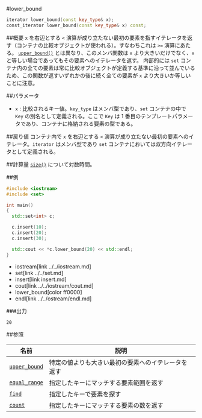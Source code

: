 #lower_bound
```cpp
iterator lower_bound(const key_type& x);
const_iterator lower_bound(const key_type& x) const;
```

##概要
`x` を右辺とする `<` 演算が成り立たない最初の要素を指すイテレータを返す（コンテナの比較オブジェクトが使われる）。すなわちこれは `>=` 演算にあたる。 
[`upper_bound()`](./upper_bound.md) とは異なり、このメンバ関数は `x` より大きいだけでなく、`x` と等しい場合であってもその要素へのイテレータを返す。 
内部的には `set` コンテナ内の全ての要素は常に比較オブジェクトが定義する基準に沿って並んでいるため、この関数が返すいずれかの後に続く全ての要素が `x` より大きいか等しいことに注意。


##パラメータ
- `x` : 比較されるキー値。`key_type` はメンバ型であり、`set` コンテナの中で `Key` の別名として定義される。ここで `Key` は 1 番目のテンプレートパラメータであり、コンテナに格納される要素の型である。


##戻り値
コンテナ内で `x` を右辺とする `<` 演算が成り立たない最初の要素へのイテレータ。`iterator` はメンバ型であり `set` コンテナにおいては双方向イテレータとして定義される。


##計算量
[`size()`](./size.md) について対数時間。


##例
```cpp
#include <iostream>
#include <set>

int main()
{
  std::set<int> c;

  c.insert(10);
  c.insert(20);
  c.insert(30);

  std::cout << *c.lower_bound(20) << std::endl;
}
```
* iostream[link ../../iostream.md]
* set[link ../../set.md]
* insert[link insert.md]
* cout[link ../../iostream/cout.md]
* lower_bound[color ff0000]
* endl[link ../../ostream/endl.md]

###出力
```
20
```

##参照

| 名前                              | 説明                                               |
|-----------------------------------|----------------------------------------------------|
| [`upper_bound`](./upper_bound.md) | 特定の値よりも大きい最初の要素へのイテレータを返す |
| [`equal_range`](./equal_range.md) | 指定したキーにマッチする要素範囲を返す             |
| [`find`](./find.md)               | 指定したキーで要素を探す                           |
| [`count`](./count.md)             | 指定したキーにマッチする要素の数を返す             |
